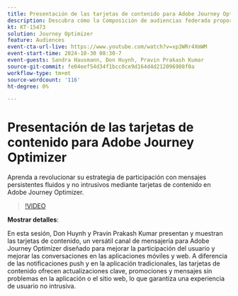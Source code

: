 ```yaml
---
title: Presentación de las tarjetas de contenido para Adobe Journey Optimizer
description: Descubra cómo la Composición de audiencias federada proporciona un enfoque completo para la depuración y activación de audiencias con Real-Time CDP y Journey Optimizer.
kt: KT-15473
solution: Journey Optimizer
feature: Audiences
event-cta-url-live: https://www.youtube.com/watch?v=xp3WRr4XmWM
event-start-time: 2024-10-30 08:30-7
event-guests: Sandra Hausmann, Don Huynh, Pravin Prakash Kumar
source-git-commit: fe04eef54d34f1bcc0ce9d164d4d212096908f0a
workflow-type: tm+mt
source-wordcount: '116'
ht-degree: 0%

---
```


# Presentación de las tarjetas de contenido para Adobe Journey Optimizer

Aprenda a revolucionar su estrategia de participación con mensajes persistentes fluidos y no intrusivos mediante tarjetas de contenido en Adobe Journey Optimizer.

>[!VIDEO](https://video.tv.adobe.com/v/3436281/?quality=12&learn=on)

**Mostrar detalles**:

En esta sesión, Don Huynh y Pravin Prakash Kumar presentan y muestran las tarjetas de contenido, un versátil canal de mensajería para Adobe Journey Optimizer diseñado para mejorar la participación del usuario y mejorar las conversaciones en las aplicaciones móviles y web. A diferencia de las notificaciones push y en la aplicación tradicionales, las tarjetas de contenido ofrecen actualizaciones clave, promociones y mensajes sin problemas en la aplicación o el sitio web, lo que garantiza una experiencia de usuario no intrusiva.

